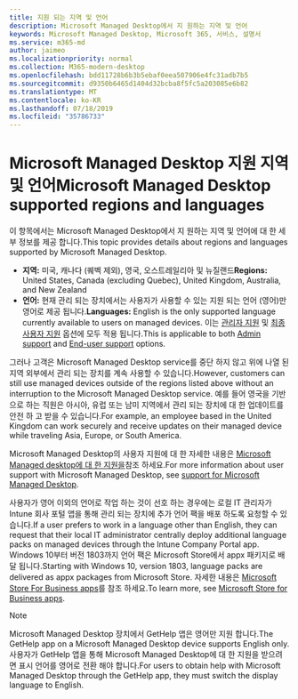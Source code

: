 ```yaml
---
title: 지원 되는 지역 및 언어
description: Microsoft Managed Desktop에서 지 원하는 지역 및 언어
keywords: Microsoft Managed Desktop, Microsoft 365, 서비스, 설명서
ms.service: m365-md
author: jaimeo
ms.localizationpriority: normal
ms.collection: M365-modern-desktop
ms.openlocfilehash: bdd11728b6b3b5ebaf0eea507906e4fc31adb7b5
ms.sourcegitcommit: d9350b6465d1404d32bcba8f5fc5a203085e6b82
ms.translationtype: MT
ms.contentlocale: ko-KR
ms.lasthandoff: 07/18/2019
ms.locfileid: "35786733"
---
```

# <a name="microsoft-managed-desktop-supported-regions-and-languages"></a><span data-ttu-id="bbb5d-104">Microsoft Managed Desktop 지원 지역 및 언어</span><span class="sxs-lookup"><span data-stu-id="bbb5d-104">Microsoft Managed Desktop supported regions and languages</span></span>

<span data-ttu-id="bbb5d-105">이 항목에서는 Microsoft Managed Desktop에서 지 원하는 지역 및 언어에 대 한 세부 정보를 제공 합니다.</span><span class="sxs-lookup"><span data-stu-id="bbb5d-105">This topic provides details about regions and languages supported by Microsoft Managed Desktop.</span></span> 

- <span data-ttu-id="bbb5d-106">**지역:** 미국, 캐나다 (퀘벡 제외), 영국, 오스트레일리아 및 뉴질랜드</span><span class="sxs-lookup"><span data-stu-id="bbb5d-106">**Regions:** United States, Canada (excluding Quebec), United Kingdom, Australia, and New Zealand</span></span>
- <span data-ttu-id="bbb5d-107">**언어:** 현재 관리 되는 장치에서는 사용자가 사용할 수 있는 지원 되는 언어 (영어)만 영어로 제공 됩니다.</span><span class="sxs-lookup"><span data-stu-id="bbb5d-107">**Languages:** English is the only supported language currently available to users on managed devices.</span></span> <span data-ttu-id="bbb5d-108">이는 [관리자 지원](https://docs.microsoft.com/microsoft-365/managed-desktop/working-with-managed-desktop/admin-support) 및 [최종 사용자 지원](https://docs.microsoft.com/microsoft-365/managed-desktop/working-with-managed-desktop/end-user-support) 옵션에 모두 적용 됩니다.</span><span class="sxs-lookup"><span data-stu-id="bbb5d-108">This is applicable to both [Admin support](https://docs.microsoft.com/microsoft-365/managed-desktop/working-with-managed-desktop/admin-support) and [End-user support](https://docs.microsoft.com/microsoft-365/managed-desktop/working-with-managed-desktop/end-user-support) options.</span></span> 

<span data-ttu-id="bbb5d-109">그러나 고객은 Microsoft Managed Desktop service를 중단 하지 않고 위에 나열 된 지역 외부에서 관리 되는 장치를 계속 사용할 수 있습니다.</span><span class="sxs-lookup"><span data-stu-id="bbb5d-109">However, customers can still use managed devices outside of the regions listed above without an interruption to the Microsoft Managed Desktop service.</span></span> <span data-ttu-id="bbb5d-110">예를 들어 영국을 기반으로 하는 직원은 아시아, 유럽 또는 남미 지역에서 관리 되는 장치에 대 한 업데이트를 안전 하 고 받을 수 있습니다.</span><span class="sxs-lookup"><span data-stu-id="bbb5d-110">For example, an employee based in the United Kingdom can work securely and receive updates on their managed device while traveling Asia, Europe, or South America.</span></span>

<span data-ttu-id="bbb5d-111">Microsoft Managed Desktop의 사용자 지원에 대 한 자세한 내용은 [Microsoft Managed desktop에 대 한 지원을](https://docs.microsoft.com/microsoft-365/managed-desktop/service-description/support)참조 하세요.</span><span class="sxs-lookup"><span data-stu-id="bbb5d-111">For more information about user support with Microsoft Managed Desktop, see [support for Microsoft Managed Desktop](https://docs.microsoft.com/microsoft-365/managed-desktop/service-description/support).</span></span>

<span data-ttu-id="bbb5d-112">사용자가 영어 이외의 언어로 작업 하는 것이 선호 하는 경우에는 로컬 IT 관리자가 Intune 회사 포털 앱을 통해 관리 되는 장치에 추가 언어 팩을 배포 하도록 요청할 수 있습니다.</span><span class="sxs-lookup"><span data-stu-id="bbb5d-112">If a user prefers to work in a language other than English, they can request that their local IT administrator centrally deploy additional language packs on managed devices through the Intune Company Portal app.</span></span> <span data-ttu-id="bbb5d-113">Windows 10부터 버전 1803까지 언어 팩은 Microsoft Store에서 appx 패키지로 배달 됩니다.</span><span class="sxs-lookup"><span data-stu-id="bbb5d-113">Starting with Windows 10, version 1803, language packs are delivered as appx packages from Microsoft Store.</span></span> <span data-ttu-id="bbb5d-114">자세한 내용은 [Microsoft Store For Business apps](https://docs.microsoft.com/microsoft-365/managed-desktop/get-started/deploy-apps#msfb-apps)를 참조 하세요.</span><span class="sxs-lookup"><span data-stu-id="bbb5d-114">To learn more, see [Microsoft Store for Business apps](https://docs.microsoft.com/microsoft-365/managed-desktop/get-started/deploy-apps#msfb-apps).</span></span>


>[!NOTE]
><span data-ttu-id="bbb5d-115">Microsoft Managed Desktop 장치에서 GetHelp 앱은 영어만 지원 합니다.</span><span class="sxs-lookup"><span data-stu-id="bbb5d-115">The GetHelp app on a Microsoft Managed Desktop device supports English only.</span></span> <span data-ttu-id="bbb5d-116">사용자가 GetHelp 앱을 통해 Microsoft Managed Desktop에 대 한 지원을 받으려면 표시 언어를 영어로 전환 해야 합니다.</span><span class="sxs-lookup"><span data-stu-id="bbb5d-116">For users to obtain help with Microsoft Managed Desktop through the GetHelp app, they must switch the display language to English.</span></span>
